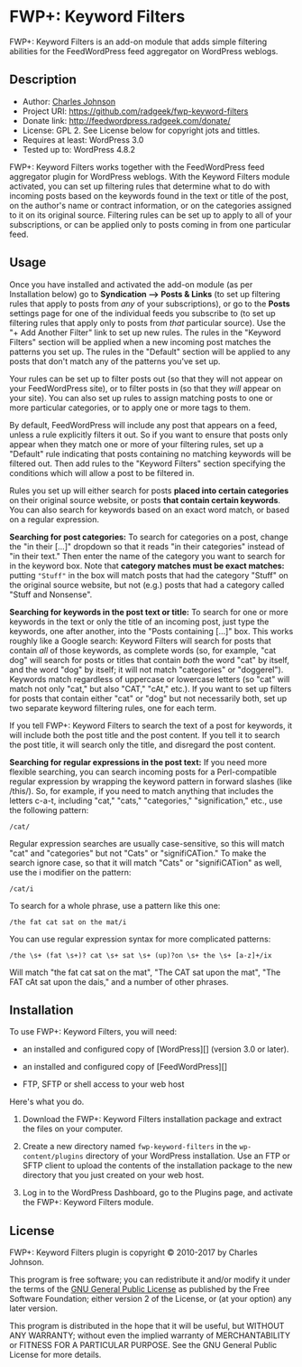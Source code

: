 FWP+: Keyword Filters
=====================
FWP+: Keyword Filters is an add-on module that adds simple filtering abilities
for the FeedWordPress feed aggregator on WordPress weblogs.

Description
-----------

* Author: [Charles Johnson](http://radgeek.com/contact)
* Project URI: <https://github.com/radgeek/fwp-keyword-filters>
* Donate link: <http://feedwordpress.radgeek.com/donate/>
* License: GPL 2. See License below for copyright jots and tittles.
* Requires at least: WordPress 3.0
* Tested up to: WordPress 4.8.2

FWP+: Keyword Filters works together with the FeedWordPress feed aggregator
plugin for WordPress weblogs. With the Keyword Filters module activated, you can
set up filtering rules that determine what to do with incoming posts based on
the keywords found in the text or title of the post, on the author's name or
contract information, or on the categories assigned to it on its original source.
Filtering rules can be set up to apply to all of your subscriptions, or can be
applied only to posts coming in from one particular feed.

Usage
-----

Once you have installed and activated the add-on module (as per Installation
below) go to **Syndication --> Posts & Links** (to set up filtering rules that
apply to posts from *any* of your subscriptions), or go to the **Posts**
settings page for one of the individual feeds you subscribe to (to set up
filtering rules that apply only to posts from *that* particular source). Use the
"+ Add Another Filter" link to set up new rules. The rules in the "Keyword
Filters" section will be applied when a new incoming post matches the patterns
you set up. The rules in the "Default" section will be applied to any posts that
don't match any of the patterns you've set up.

Your rules can be set up to filter posts out (so that they will not appear on
your FeedWordPress site), or to filter posts in (so that they *will* appear on
your site). You can also set up rules to assign matching posts to one or more
particular categories, or to apply one or more tags to them.

By default, FeedWordPress will include any post that appears on a feed, unless a
rule explicitly filters it out. So if you want to ensure that posts only appear
when they match one or more of your filtering rules, set up a "Default" rule
indicating that posts containing no matching keywords will be filtered out. Then
add rules to the "Keyword Filters" section specifying the conditions which will
allow a post to be filtered in.

Rules you set up will either search for posts **placed into certain categories**
on their original source website, or posts **that contain certain keywords**.
You can also search for keywords based on an exact word match, or based on a
regular expression.

**Searching for post categories:** To search for categories on a post, change
the "in their [...]" dropdown so that it reads "in their categories" instead of
"in their text." Then enter the name of the category you want to search for in
the keyword box. Note that **category matches must be exact matches:** putting
`"Stuff"` in the box will match posts that had the category "Stuff" on the
original source website, but not (e.g.) posts that had a category called "Stuff
and Nonsense".

**Searching for keywords in the post text or title:** To search for one or more
keywords in the text or only the title of an incoming post, just type the
keywords, one after another, into the "Posts containing [...]" box. This works
roughly like a Google search: Keyword Filters will search for posts that contain
*all* of those keywords, as complete words (so, for example, "cat dog" will search
for posts or titles that contain *both* the word "cat" by itself, and the word "dog"
by itself; it will not match "categories" or "doggerel"). Keywords match regardless
of uppercase or lowercase letters (so "cat" will match not only "cat," but also
"CAT," "cAt," etc.). If you want to set up filters for posts that contain either
"cat" or "dog" but not necessarily both, set up two separate keyword filtering
rules, one for each term.

If you tell FWP+: Keyword Filters to search the text of a post for keywords, it
will include both the post title and the post content. If you tell it to search
the post title, it will search only the title, and disregard the post content.

**Searching for regular expressions in the post text:** If you need more
flexible searching, you can search incoming posts for a Perl-compatible regular
expression by wrapping the keyword pattern in forward slashes (like /this/). So,
for example, if you need to match anything that includes the letters c-a-t,
including "cat," "cats," "categories," "signification," etc., use the following
pattern:

	/cat/

Regular expression searches are usually case-sensitive, so this will match "cat"
and "categories" but not "Cats" or "signifiCATion." To make the search ignore
case, so that it will match "Cats" or "signifiCATion" as well, use the i
modifier on the pattern:

	/cat/i	

To search for a whole phrase, use a pattern like this one:

	/the fat cat sat on the mat/i

You can use regular expression syntax for more complicated patterns:

	/the \s+ (fat \s+)? cat \s+ sat \s+ (up)?on \s+ the \s+ [a-z]+/ix

Will match "the fat cat sat on the mat", "The CAT sat upon the mat", "The FAT
cAt sat upon the dais," and a number of other phrases.

Installation
------------

To use FWP+: Keyword Filters, you will need:

* an installed and configured copy of [WordPress][] (version 3.0 or later).

* an installed and configured copy of [FeedWordPress][]

* FTP, SFTP or shell access to your web host

Here's what you do.

1.  Download the FWP+: Keyword Filters installation package and extract the
    files on your computer. 

2.  Create a new directory named `fwp-keyword-filters` in the 
    `wp-content/plugins` directory of your WordPress installation. Use an FTP or
    SFTP client to upload the contents of the installation package to the new
    directory that you just created on your web host.

3.  Log in to the WordPress Dashboard, go to the Plugins page, and activate the
    FWP+: Keyword Filters module.

License
-------
FWP+: Keyword Filters plugin is copyright © 2010-2017 by Charles Johnson.

This program is free software; you can redistribute it and/or modify it under
the terms of the [GNU General Public License][] as published by the Free
Software Foundation; either version 2 of the License, or (at your option) any
later version.

This program is distributed in the hope that it will be useful, but WITHOUT ANY
WARRANTY; without even the implied warranty of MERCHANTABILITY or FITNESS FOR A
PARTICULAR PURPOSE. See the GNU General Public License for more details.

  [GNU General Public License]: http://www.gnu.org/copyleft/gpl.html

